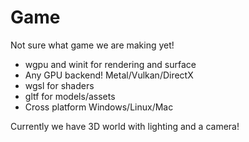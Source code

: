 # Game

Not sure what game we are making yet!

* wgpu and winit for rendering and surface
* Any GPU backend! Metal/Vulkan/DirectX
* wgsl for shaders
* gltf for models/assets
* Cross platform Windows/Linux/Mac

Currently we have 3D world with lighting and a camera!

